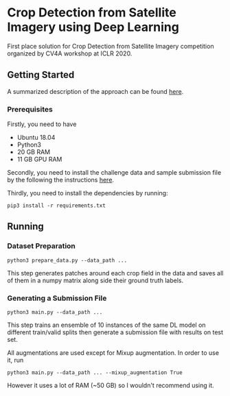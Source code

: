 # Crop Detection from Satellite Imagery using Deep Learning

First place solution for Crop Detection from Satellite Imagery competition organized by CV4A workshop at ICLR 2020.

## Getting Started

A summarized description of the approach can be found [here](https://zindi.africa/competitions/iclr-workshop-challenge-2-radiant-earth-computer-vision-for-crop-recognition/discussions/1147).

### Prerequisites

Firstly, you need to have 

* Ubuntu 18.04 
* Python3
* 20 GB RAM
* 11 GB GPU RAM

Secondly, you need to install the challenge data and sample submission file by the following the instructions [here](https://zindi.africa/competitions/iclr-workshop-challenge-2-radiant-earth-computer-vision-for-crop-recognition/data).

Thirdly, you need to install the dependencies by running:

```
pip3 install -r requirements.txt
```

## Running

### Dataset Preparation

```
python3 prepare_data.py --data_path ...
```

This step generates patches around each crop field in the data and saves all of them in a numpy matrix along side their ground truth labels.

### Generating a Submission File

```
python3 main.py --data_path ...
```

This step trains an ensemble of 10 instances of the same DL model on different train/valid splits then generate a submission file with results on test set. 

All augmentations are used except for Mixup augmentation. In order to use it, run

```
python3 main.py --data_path ... --mixup_augmentation True
```

However it uses a lot of RAM (~50 GB) so I wouldn't recommend using it.
